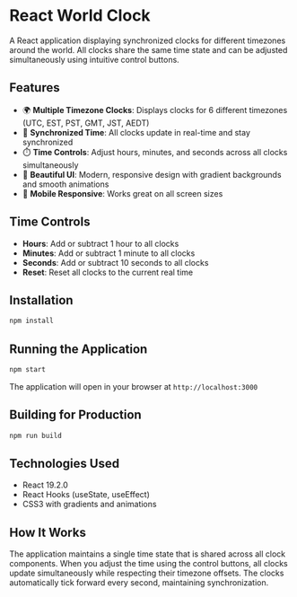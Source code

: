 # React World Clock

A React application displaying synchronized clocks for different timezones around the world. All clocks share the same time state and can be adjusted simultaneously using intuitive control buttons.

## Features

- 🌍 **Multiple Timezone Clocks**: Displays clocks for 6 different timezones (UTC, EST, PST, GMT, JST, AEDT)
- 🔄 **Synchronized Time**: All clocks update in real-time and stay synchronized
- ⏱️ **Time Controls**: Adjust hours, minutes, and seconds across all clocks simultaneously
- 🎨 **Beautiful UI**: Modern, responsive design with gradient backgrounds and smooth animations
- 📱 **Mobile Responsive**: Works great on all screen sizes

## Time Controls

- **Hours**: Add or subtract 1 hour to all clocks
- **Minutes**: Add or subtract 1 minute to all clocks  
- **Seconds**: Add or subtract 10 seconds to all clocks
- **Reset**: Reset all clocks to the current real time

## Installation

```bash
npm install
```

## Running the Application

```bash
npm start
```

The application will open in your browser at `http://localhost:3000`

## Building for Production

```bash
npm run build
```

## Technologies Used

- React 19.2.0
- React Hooks (useState, useEffect)
- CSS3 with gradients and animations

## How It Works

The application maintains a single time state that is shared across all clock components. When you adjust the time using the control buttons, all clocks update simultaneously while respecting their timezone offsets. The clocks automatically tick forward every second, maintaining synchronization.
